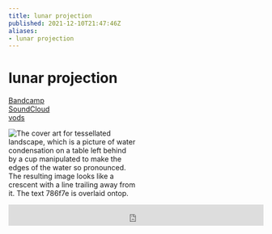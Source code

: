 ```yaml
---
title: lunar projection
published: 2021-12-10T21:47:46Z
aliases:
- lunar projection
---
```


# lunar projection

<div class="flex">
<div><i class="ri-store-2-fill"></i> <a href="https://music.exodrifter.space/track/lunar-projection">Bandcamp</a></div>
<div><i class="ri-soundcloud-fill"></i> <a href="https://soundcloud.com/exodrifter/lunar-projection">SoundCloud</a></div>
<div><i class="ri-video-fill"></i> <a href="https://vods.exodrifter.space/tag/song-lunar-projection">vods</a></div>
</div>

<div style="width: 50%;">

![The cover art for tessellated landscape, which is a picture of water condensation on a table left behind by a cup manipulated to make the edges of the water so pronounced. The resulting image looks like a crescent with a line trailing away from it. The text 786f7e is overlaid ontop.](lunar-projection.png)

</div>

<iframe style="border: 0; width: 100%; max-width: 700px; height: 42px;" src="https://bandcamp.com/EmbeddedPlayer/album=913044657/size=small/bgcol=333333/linkcol=0f91ff/track=4076907733/transparent=true/" seamless><a href="https://music.exodrifter.space/album/cascade">cascade by exodrifter</a></iframe>
